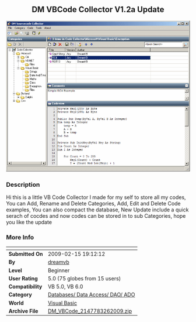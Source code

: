 ﻿<div align="center">

## DM VBCode Collector V1\.2a Update

<img src="PIC2009326936569972.gif">
</div>

### Description

Hi this is a little VB Code Collector I made for my self to store all my codes, You can Add, Rename and Delete Categories, Add, Edit and Delete Code examples, You can also compact the database, New Update include a quick serach of cocdes and now codes can be stored in to sub Categories, hope you like the update
 
### More Info
 


<span>             |<span>
---                |---
**Submitted On**   |2009-02-15 19:12:12
**By**             |[dreamvb](https://github.com/Planet-Source-Code/PSCIndex/blob/master/ByAuthor/dreamvb.md)
**Level**          |Beginner
**User Rating**    |5.0 (75 globes from 15 users)
**Compatibility**  |VB 5\.0, VB 6\.0
**Category**       |[Databases/ Data Access/ DAO/ ADO](https://github.com/Planet-Source-Code/PSCIndex/blob/master/ByCategory/databases-data-access-dao-ado__1-6.md)
**World**          |[Visual Basic](https://github.com/Planet-Source-Code/PSCIndex/blob/master/ByWorld/visual-basic.md)
**Archive File**   |[DM\_VBCode\_2147783262009\.zip](https://github.com/Planet-Source-Code/dreamvb-dm-vbcode-collector-v1-2a-update__1-71644/archive/master.zip)








